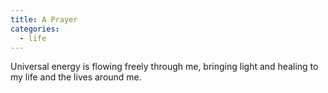 ```yaml
---
title: A Prayer
categories:
  - life
---
```


Universal energy
is flowing freely through me,
bringing light and healing
to my life
and the lives around me.
